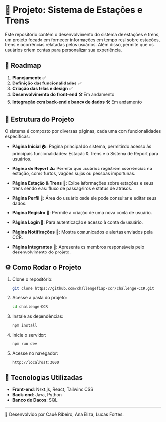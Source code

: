 # 📌 Projeto: Sistema de Estações e Trens

Este repositório contém o desenvolvimento do sistema de estações e trens, um projeto focado em fornecer informações em tempo real sobre estações, trens e ocorrências relatadas pelos usuários. Além disso, permite que os usuários criem contas para personalizar sua experiência.

## 🚀 Roadmap

1. **Planejamento** ✅
2. **Definição das funcionalidades** ✅
3. **Criação das telas e design** ✅
4. **Desenvolvimento do front-end** 🛠️ Em andamento
5. **Integração com back-end e banco de dados** 🛠️ Em andamento


## 📂 Estrutura do Projeto

O sistema é composto por diversas páginas, cada uma com funcionalidades específicas:

-   **Página Inicial** 🏠: Página principal do sistema, permitindo acesso às principais funcionalidades: Estação & Trens e o Sistema de Report para usuários.

-   **Página de Report** ⚠️: Permite que usuários registrem ocorrências na estação, como furtos, vagões sujos ou pessoas importunas.
-   **Página Estação & Trens** 🚆: Exibe informações sobre estações e seus trens sendo elas: fluxo de passageiros e status de atrasos.
-   **Página Perfil** 👤: Área do usuário onde ele pode consultar e editar seus dados.
-   **Página Registro** 📝: Permite a criação de uma nova conta de usuário.
-   **Página Login** 🔑: Para autenticação e acesso à conta do usuário.
-   **Página Notificações** 📢: Mostra comunicados e alertas enviados pela CCR.
-   **Página Integrantes** 👥: Apresenta os membros responsáveis pelo desenvolvimento do projeto.

## ⚙️ Como Rodar o Projeto

1. Clone o repositório:
    ```sh
    git clone https://github.com/challengefiap-ccr/challenge-CCR.git
    ```
2. Acesse a pasta do projeto:
    ```sh
    cd challenge-CCR
    ```
3. Instale as dependências:
    ```sh
    npm install
    ```
4. Inicie o servidor:
    ```sh
    npm run dev
    ```
5. Acesse no navegador:
    ```
    http://localhost:3000
    ```

## 📌 Tecnologias Utilizadas

-   **Front-end**: Next.js, React, Tailwind CSS
-   **Back-end**: Java, Python
-   **Banco de Dados**: SQL
  
---

🔹 Desenvolvido por Cauê Ribeiro, Ana Eliza, Lucas Fortes.
